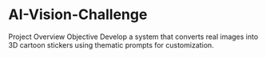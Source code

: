 # AI-Vision-Challenge
Project Overview
Objective
Develop a system that converts real images into 3D cartoon stickers using thematic prompts for customization.
